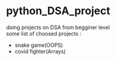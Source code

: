 # python_DSA_project
doing projects on DSA from begginer level </br>
some list of choosed projects :

- snake game(OOPS)
- covid fighter(Arrays)



